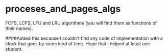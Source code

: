 # proceses_and_pages_algs
FCFS, LCFS, LFU and LRU algorithms (you will find them as functions of their names).

####Added this because I couldn't find any code of implementation with a clock that goes by some kind of time. Hope that I helped at least one student.
